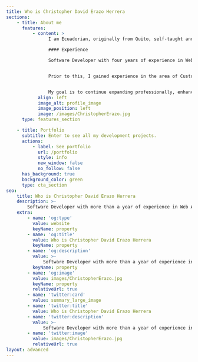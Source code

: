 ```yaml
---
title: Who is Christopher David Erazo Herrera
sections:
    - title: About me
      features:
          - content: >
                I am Ecuadorian, originally from Quito, self-taught and passionate about software development technologies, who likes to continue discovering new things, Currently, I am enhancing my knowledge and skills in Java SpringBoot.

                #### Experience

                Software Developer with four years of experience in Web Application Development. I have participated in the development of mobile applications with Xamarin.Forms, now MAUI and some web applications for the financial sector using technologies such as React and Angular. 


                Prior to this, I gained experience in the area of Customer Service and Sales where you can develop skills such as working under pressure, teamwork, good attitude and proactivity. 


                My goal is to continue expanding professionally, enhancing my skills and proposing my ideas, which support the constant development of Startups or Companies.
            align: left
            image_alt: profile_image
            image_position: left
            image: /images/ChristopherErazo.jpg
      type: features_section

    - title: Portfolio
      subtitle: Enter to see all my development projects.
      actions:
          - label: See portfolio
            url: /portfolio
            style: info
            new_window: false
            no_follow: false
      has_background: true
      background_color: green
      type: cta_section
seo:
    title: Who is Christopher David Erazo Herrera
    description: >-
        Software Developer with more than a year of experience in Web Application Development. I have participated in the development of mobile...
    extra:
        - name: 'og:type'
          value: website
          keyName: property
        - name: 'og:title'
          value: Who is Christopher David Erazo Herrera
          keyName: property
        - name: 'og:description'
          value: >-
              Software Developer with more than a year of experience in Web Application Development. I have participated in the development of mobile...
          keyName: property
        - name: 'og:image'
          value: images/ChristopherErazo.jpg
          keyName: property
          relativeUrl: true
        - name: 'twitter:card'
          value: summary_large_image
        - name: 'twitter:title'
          value: Who is Christopher David Erazo Herrera
        - name: 'twitter:description'
          value: >-
              Software Developer with more than a year of experience in Web Application Development. I have participated in the development of mobile...
        - name: 'twitter:image'
          value: images/ChristopherErazo.jpg
          relativeUrl: true
layout: advanced
---
```

